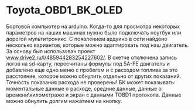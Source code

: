 # Toyota_OBD1_BK_OLED
Бортовой компьютер на arduino.
Когда-то для просмотра некоторых параметров на наших машинах нужно было подключать ноутбук или дорогой мультитроникс. С появлением ардуино в сети найдено несколько вариантов, которые можно адаптировать под наш двигатель. За основу был использован проект www.drive2.ru/l/485944283254227602/. В скетче отключена запись логов на sd-карту, пересчитаны формулы под 5A-FE двигатель и добавлено еще одно меню с пробегом и с расходом топлива за это расстояние, которое можно обнулить отдельно от других показаний. Точность показания расхода не проверены! БК может показывать: моментальные данные о расходе, средние данные, данные о времени\километраже и экран с данными TOBD1 протокола. Данные можно обнулить долгим нажатием на кнопку.
